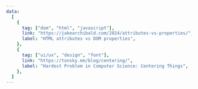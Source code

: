 ```yaml
---
data:
  [
    {
      tag: ["dom", "html", "javascript"],
      link: "https://jakearchibald.com/2024/attributes-vs-properties/",
      label: "HTML attributes vs DOM properties",
    },
    {
      tag: ["ui/ux", "design", "font"],
      link: "https://tonsky.me/blog/centering/",
      label: "Hardest Problem in Computer Science: Centering Things",
    },
  ]
---
```

